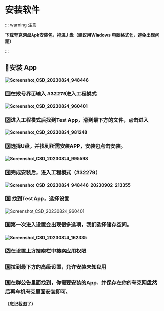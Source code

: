 # **安装软件**

::: warning 注意

**下载夸克网盘Apk安装包，拖进U 盘（建议用Windows 电脑格式化，避免出现问题）**

:::



## **📲安装 App**

**![Screenshot_CSD_20230824_948446](https://s2.loli.net/2023/10/17/MTK2AewWUIC76Qh.png)**

### **1️⃣在拨号界面输入 #32279进入工程模式**



**![Screenshot_CSD_20230824_960401](https://s2.loli.net/2023/10/17/x7ImRCaBMT6jhHv.png)**

### **2️⃣进入工程模式后找到Test App，滑到最下方的文件，点击进入**

**![Screenshot_CSD_20230824_981248](https://s2.loli.net/2023/10/17/CDZR7eW4Jw5hufI.png)**

### **3️⃣选择U盘，并找到所需安装APP，安装包点击安装。**

**![Screenshot_CSD_20230824_995598](https://s2.loli.net/2023/10/17/HSwJvjPFWG1AO3R.png)**

### **4️⃣完成安装后，进入工程模式（#32279）**

**![Screenshot_CSD_20230824_948446_20230902_213355](https://s2.loli.net/2023/10/17/MTK2AewWUIC76Qh.png)**

### **5️⃣ 找到Test App，选择设置**

![Screenshot_CSD_20230824_960401](https://s2.loli.net/2023/10/17/x7ImRCaBMT6jhHv.png)

### **6️⃣第一次进入设置会出现很多选项，我们选择储存空间。**

**![Screenshot_CSD_20230824_162335](https://s2.loli.net/2023/10/17/5QIiLenKTOGbyZu.png)**

### **7️⃣在设置上方搜索栏中搜索应用权限**

### **8️⃣拉到最下方的高级设置，允许安装未知应用**

### **9️⃣在群公告里面找到，你需要安装的App，并保存在你的夸克网盘然后再车机夸克里面安装即可。**

**（忘记截图了）**
<WechatOAComponent />
<GiscusComment />